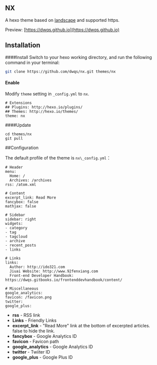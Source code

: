 ## NX

A hexo theme based on [landscape](https://github.com/hexojs/hexo-theme-landscape/) and supported https.

Preview: [https://dwqs.github.io](https://dwqs.github.io)
## Installation
####Install
Switch to your hexo working directory, and run the following command in your terminal:

```bash
git clone https://github.com/dwqs/nx.git themes/nx
```

#### Enable

Modify `theme` setting in `_config.yml` to `nx`.

```
# Extensions
## Plugins: http://hexo.io/plugins/
## Themes: http://hexo.io/themes/
theme: nx
```
####Update
```
cd themes/nx
git pull
```

##Configuration

The default profile of the theme is `nx\_config.yml`：

```
# Header
menu:
  Home: /
  Archives: /archives
rss: /atom.xml

# Content
excerpt_link: Read More
fancybox: false
mathjax: false

# Sidebar
sidebar: right
widgets:
- category
- tag
- tagcloud
- archive
- recent_posts
- links

# Links
links:
  Author: http://ido321.com
  Jiuai Website: http://www.92fenxiang.com
  Front-end Developer Handbook: https://dwqs.gitbooks.io/frontenddevhandbook/content/

# Miscellaneous
google_analytics:
favicon: /favicon.png
twitter:
google_plus:
```

* **rss** - RSS link
* **Links** - Friendly Links
* **excerpt_link** - "Read More" link at the bottom of excerpted articles. false to hide the link.
* **fancybox** - Google Analytics ID
* **favicon** - Favicon path
* **google_analytics** - Google Analytics ID
* **twitter** - Twiiter ID
* **google_plus** - Google Plus ID
